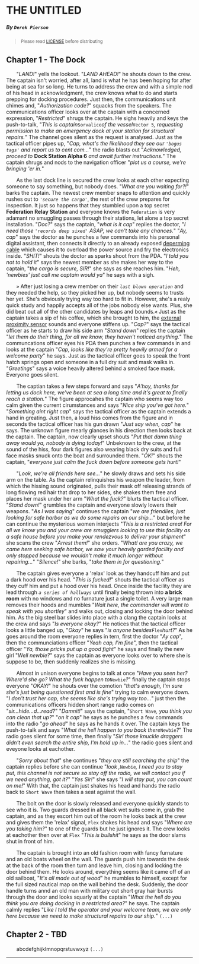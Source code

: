 THE UNTITLED
=============
##### By `Derek Pierson`

><sub>Please read [LICENSE][1] before distributing</sub>

## Chapter 1 - The Dock
&nbsp; &nbsp; &nbsp; &nbsp;"_LAND!_" yells the lookout.  "_LAND AHEAD!_" he shouts down to the crew.  The captain isn't worried, after all, land is what he has been hoping for after being at sea for so long.  He turns to address the crew and with a simple nod of his head in acknowledgment, the crew knows what to do and starts prepping for docking procedures.  Just then, the communications unit chimes and, "_Authorization code?_" squacks from the speakers.  The communications officer looks over at the captain with a concerned expression, "_Restricted_" shrugs the captain.  He sighs heavily and keys the push-to-talk, "_This is captain_`Sorvalice`_of the vessel_`Vector 5`_, requesting permission to make an emergency dock at your station for structural repairs._"  The channel goes silent as the request is analysed.  Just as the tactical officer pipes up, "_Cap, what's the likelihood they see our `'bogus tags'` and report us to cent com..._" the radio blasts out "_Acknowledged, proceed to_ **Dock Station Alpha 6** _and await further instructions._"  The captain shrugs and nods to the navigation officer "_plot us a course, we're bringing 'er in._"

&nbsp; &nbsp; &nbsp; &nbsp;As the last dock line is secured the crew looks at each other expecting someone to say something, but nobody does.  "_What are you waiting for?!_" barks the captain.  The newest crew member snaps to attention and quickly rushes out to _`'secure the cargo'`_, the rest of the crew prepares for inspection.  It just so happens that they stumbled upon a top secret **Federation Relay Station** and everyone knows the `Federation` is very adamant no smuggling passes through their stations, let alone a top secret installation.  "_Doc?_" says the captain, "_what is it cap_" replies the doctor, "_I need those_ _`'records deep sixed'`_ _ASAP, we can't take any chances._"  "_Ay, cap_" says the doctor as he punches a few commands into his personal digital assistant, then connects it directly to an already exposed [deperming cable][deperming] which causes it to overload the power source and fry the electronics inside.  "_SHIT!_" shouts the doctor as sparks shoot from the PDA.  "_I told you not to hold it_" says the newest member as she makes her way to the captain, "_the cargo is secure, SIR!_" she says as she reaches him.  "_Heh, 'newbies' just call me captain would ya_" he says with a sigh.

&nbsp; &nbsp; &nbsp; &nbsp;__`>`__ After just losing a crew member on their _`last blown operation`_ and they needed the help, so they picked her up, but nobody seems to trusts her yet.  She's obviously trying way too hard to fit in.  However, she's a realy quick study and happily accepts all of the jobs nobody else wants.  Plus, she did beat out all of the other candidates by leaps and bounds.__`<`__  Just as the captain takes a sip of his coffee, which she brought to him, the [external proximity sensor][proxy] sounds and everyone stiffens up.  "_Cap?_" says the tactical officer as he starts to draw his side arm "_Stand down_" replies the captain "_let them do their thing, for all we know, they haven't noticed anything._"  The communcations officer eyes his PDA then punches a few commands in and looks at the captain "_Cap, looks like they're pretty heavily armed for a welcome party_" he says.  Just as the tactical officer goes to speak the front hatch springs open and someone in a full dry suit and mask walks in.  "_Greetings_" says a voice heavily altered behind a smoked face mask.  Everyone goes silent.

&nbsp; &nbsp; &nbsp; &nbsp;The captian takes a few steps forward and says "_A'hoy, thanks for letting us dock here, we've been at sea a long time and it's great to finally reach a station._"  The figure approcahes the captain who seems way too calm given the current cirumstances and says "_Nice ship you've got here._"  "_Something aint right cap_" says the tactical officer as the captain extends a hand in greating.  Just then, a loud hiss comes from the figure and in seconds the tactical officer has his gun drawn "_Just say when, cap_" he says.  The unknown figure mearly glances in his direction then looks back at the captain.  The captain, now clearly upset shouts "_Put that damn thing away would ya, nobody is dying today!_"  Unbeknown to the crew, at the sound of the hiss, four dark figures also wearing black dry suits and full face masks snuck onto the boat and surrounded them.  "_OK!_" shouts the captain, "_everyone just calm the fuck down before someone gets hurt!_"

&nbsp; &nbsp; &nbsp; &nbsp;"_Look, we're all friends here see..._" he slowly draws and sets his side arm on the table.  As the captain relinquishes his weapon the leader, from which the hissing sound originated, pulls their mask off releasing strands of long flowing red hair that drop to her sides, she shakes them free and places her mask under her arm "_What the fuck?_" blurts the tactical officer.  "_Stand down!_" grumbles the captain and everyone slowly lowers their weapons.  "_As I was saying_" continues the captain "_we are friendlies, just looking for safe harbor as we do some repairs on our ship..._" but before he can continue the mysterious women interjects "_This is a restricted area!  For all we know you and your crew are smugglers looking to use this facility as a safe house before you make your rendezvous to deliver your shipment_" she scans the crew "_Arrest them!_" she orders.  "_What! are you crazy, we came here seeking safe harbor, we saw your heavily garded facility and only stopped because we wouldn't make it much longer without repairing..._" "_Silence!_" she barks, "_take them in for questioning._"

&nbsp; &nbsp; &nbsp; &nbsp;The captain gives everyone a 'relax' look as they handcuff him and put a dark hood over his head.  "_This is fucked!_" shouts the tactical officer as they cuff him and put a hood over his head.  Once inside the facility they are lead through _`a series of hallways`_ until finally being thrown into **a brick room** with no windows and no furnature just a single toilet.  A very large man removes their hoods and mumbles "_Wait here, the commander will want to speak with you shortley_" and walks out, closing and locking the door behind him.  As the big steel bar slides into place with a clang the captain looks at the crew and says "_Is everyone okay?_"  He notices that the tactical officer looks a little banged up, "_Okay_" he says "_is anyone besides_`Flex`_hurt?_"  As he goes around the room everyone replies in tern, first the doctor "_Ay cap_", then the communciations officer "_Yeah cap, I'm fine_", then the tactical officer "_Ya, those pricks put up a good fight_" he says and finally the new girl "_Well newbie?_" says the captain as everyone looks over to where she is suppose to be, then suddenly realizes she is missing.

&nbsp; &nbsp; &nbsp; &nbsp;Almost in unison everyone begins to talk at once "_Have you seen her? Where'd she go? What the fuck happen to_`Newbie`_?_"  finally the captain stops everyone "_OKAY!_" he shouts over the comotion "_that's enough, I'm sure she's just being questioned first and is fine_" trying to calm everyone down.  "_I don't trust her cap, she seems like she's trying way too..._" just then the communications officers hidden short range radio comes on "_sir...hide...d...read?_" "_Damnit!_" says the captain, "`Short Wave`_, you think you can clean that up?_" "_on it cap_" he says as he punches a few commands into the radio "_go ahead_" he says as he hands it over.  The captain keys the push-to-talk and says "_What the hell happen to you back there_`Newbie`_?_"  The radio goes silent for some time, then finally "_Sir! those knuckle draggers didn't even search the entire ship, I'm hold up in..._" the radio goes silent and eveyone looks at eachother.

&nbsp; &nbsp; &nbsp; &nbsp;"_Sorry about that_" she continues "_they are still searching the ship_" the captain replies before she can continue "_look ,_`Newbie`_, I need you to stay put, this channel is not secure so stay off the radio, we will contact you if we need anything, got it?_" "_Yes Sir!_" she says "_I will stay put, you can count on me!_"  With that, the captain just shakes his head and hands the radio back to `Short Wave` then takes a seat against the wall.

&nbsp; &nbsp; &nbsp; &nbsp;The bolt on the door is slowly released and everyone quickly stands to see who it is.  Two guards dressed in all black wet suits come in, grab the captain, and as they escort him out of the room he looks back at the crew and gives them the 'relax' signal, `Flex` shakes his head and says "_Where are you taking him?_" to one of the guards but he just ignores it.  The crew looks at eachother then over at `Flex` "_This is bullshit_" he says as the door slams shut in front of him.

&nbsp; &nbsp; &nbsp; &nbsp;The captain is brought into an old fashion room with fancy furnature and an old boats wheel on the wall.  The guards push him towards the desk at the back of the room then turn and leave him, closing and locking the door behind them.  He looks around, everything seems like it came off of an old sailboat, "_It's all made out of wood_" he mumbles to himself, except for the full sized nautical map on the wall behind the desk.  Suddenly, the door handle turns annd an old man with military cut short gray hair bursts through the door and looks squarly at the captain "_What the hell do you think you are doing docking in a restricted area?_" he says.  The captain calmly replies "_Like I told the operator and your welcome team, we are only here because we need to make structural repairs to our ship._" `(...)`

[deperming]: https://en.wikipedia.org/wiki/Degaussing "Deperming, or degaussing, is a procedure for erasing the permanent magnetism from ships"
[proxy]: # "The external proximity sensor was installed just before their last mission"

## Chapter 2 - TBD
&nbsp; &nbsp; &nbsp; &nbsp;abcdefghijklmnopqrstuvwxyz `(...)`

---

[1]: https://github.com/d1srupt0r/stories/blob/master/LICENSE "License agreement"
